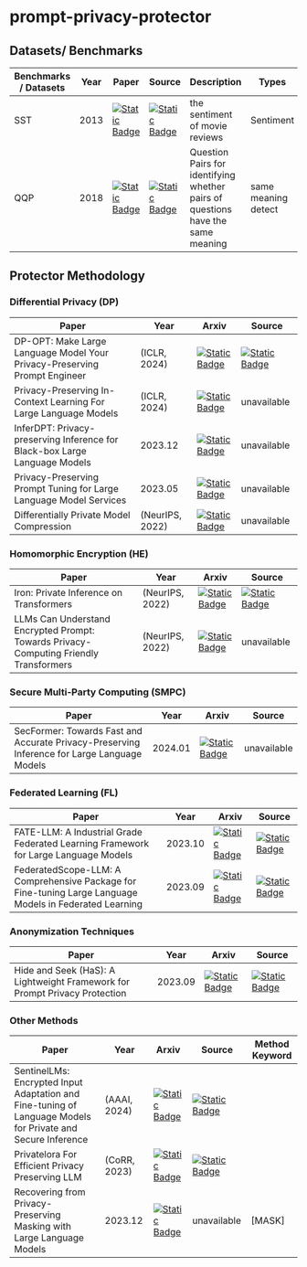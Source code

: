 # prompt-privacy-protector

## Datasets/ Benchmarks

| Benchmarks / Datasets | Year     | Paper      | Source     | Description | Types | 
|-----------------------|----------|------------|------------|-------------|-------|
| SST                   | 2013  | [![Static Badge](https://img.shields.io/badge/paper-%23B31B1B?logo=arxiv&labelColor=grey)](https://aclanthology.org/P13-1045/)| [![Static Badge](https://img.shields.io/badge/code-black?logo=github)](https://nlp.stanford.edu/sentiment/)  | the sentiment of movie reviews | Sentiment |
| QQP                   | 2018  | [![Static Badge](https://img.shields.io/badge/paper-%23B31B1B?logo=arxiv&labelColor=grey)](https://aclanthology.org/P13-1045/)| [![Static Badge](https://img.shields.io/badge/code-black?logo=github)](https://nlp.stanford.edu/sentiment/)  | Question Pairs for identifying whether pairs of questions have the same meaning | same meaning detect |

## Protector Methodology

### Differential Privacy (DP)
| Paper | Year |  Arxiv    | Source     |
|-------|------|-----------|------------|
| DP-OPT: Make Large Language Model Your Privacy-Preserving Prompt Engineer  |  (ICLR, 2024)   | [![Static Badge](https://img.shields.io/badge/paper-%23B31B1B?logo=arxiv&labelColor=grey)](https://arxiv.org/abs/2312.03724) | [![Static Badge](https://img.shields.io/badge/code-black?logo=github)](https://github.com/VITA-Group/DP-OPT)  | 
| Privacy-Preserving In-Context Learning For Large Language Models  |  (ICLR, 2024)   | [![Static Badge](https://img.shields.io/badge/paper-%23B31B1B?logo=arxiv&labelColor=grey)](https://arxiv.org/abs/2305.01639) | unavailable  | 
| InferDPT: Privacy-preserving Inference for Black-box Large Language Models  |  2023.12   | [![Static Badge](https://img.shields.io/badge/paper-%23B31B1B?logo=arxiv&labelColor=grey)](https://arxiv.org/abs/2310.12214) | unavailable  | 
| Privacy-Preserving Prompt Tuning for Large Language Model Services  | 2023.05  | [![Static Badge](https://img.shields.io/badge/paper-%23B31B1B?logo=arxiv&labelColor=grey)](https://arxiv.org/abs/2305.06212) | unavailable  | 
| Differentially Private Model Compression  | (NeurIPS, 2022)  | [![Static Badge](https://img.shields.io/badge/paper-%23B31B1B?logo=arxiv&labelColor=grey)](https://arxiv.org/abs/2206.01838) | unavailable  | 


### Homomorphic Encryption (HE)
| Paper | Year |  Arxiv    |     Source      |
|-------|------|-----------|-----------------|
| Iron: Private Inference on Transformers  |   (NeurIPS, 2022)   | [![Static Badge](https://img.shields.io/badge/paper-%23B31B1B?logo=arxiv&labelColor=grey)](https://proceedings.neurips.cc/paper_files/paper/2022/hash/64e2449d74f84e5b1a5c96ba7b3d308e-Abstract-Conference.html) |  [![Static Badge](https://img.shields.io/badge/code-black?logo=github)](https://github.com/xingpz2008/Iron) | 
| LLMs Can Understand Encrypted Prompt: Towards Privacy-Computing Friendly Transformers  |   (NeurIPS, 2022)   | [![Static Badge](https://img.shields.io/badge/paper-%23B31B1B?logo=arxiv&labelColor=grey)](https://arxiv.org/abs/2305.18396) | unavailable | 


### Secure Multi-Party Computing (SMPC)
| Paper | Year |  Arxiv    | Source     |
|-------|------|-----------|------------|
| SecFormer: Towards Fast and Accurate Privacy-Preserving Inference for Large Language Models  |  2024.01   | [![Static Badge](https://img.shields.io/badge/paper-%23B31B1B?logo=arxiv&labelColor=grey)](https://arxiv.org/abs/2401.00793) | unavailable  | 

### Federated Learning (FL)
| Paper | Year |  Arxiv    | Source     |
|-------|------|-----------|------------|
|  FATE-LLM: A Industrial Grade Federated Learning Framework for Large Language Models  |  2023.10  | [![Static Badge](https://img.shields.io/badge/paper-%23B31B1B?logo=arxiv&labelColor=grey)](https://arxiv.org/abs/2310.10049) | [![Static Badge](https://img.shields.io/badge/code-black?logo=github)](https://github.com/FederatedAI/FATE-LLM)  |
|  FederatedScope-LLM: A Comprehensive Package for Fine-tuning Large Language Models in Federated Learning  |  2023.09  | [![Static Badge](https://img.shields.io/badge/paper-%23B31B1B?logo=arxiv&labelColor=grey)](https://arxiv.org/abs/2309.00363) | [![Static Badge](https://img.shields.io/badge/code-black?logo=github)](https://github.com/alibaba/FederatedScope/tree/llm)  |

### Anonymization Techniques
| Paper | Year |  Arxiv    | Source     |
|-------|------|-----------|------------|
| Hide and Seek (HaS): A Lightweight Framework for Prompt Privacy Protection  |  2023.09   | [![Static Badge](https://img.shields.io/badge/paper-%23B31B1B?logo=arxiv&labelColor=grey)](https://arxiv.org/abs/2309.03057) | [![Static Badge](https://img.shields.io/badge/code-black?logo=github)](https://github.com/alohachen/Hide-and-Seek)  | 

### Other Methods
| Paper | Year |  Arxiv    | Source     | Method Keyword |
|-------|------|-----------|------------|----------------|
| SentinelLMs: Encrypted Input Adaptation and Fine-tuning of Language Models for Private and Secure Inference  |  (AAAI, 2024)   | [![Static Badge](https://img.shields.io/badge/paper-%23B31B1B?logo=arxiv&labelColor=grey)](https://arxiv.org/abs/2312.17342) | [![Static Badge](https://img.shields.io/badge/code-black?logo=github)](https://github.com/abhijitmishra/sentinellm-aaai2024)  | 
| Privatelora For Efficient Privacy Preserving LLM  |  (CoRR, 2023)   | [![Static Badge](https://img.shields.io/badge/paper-%23B31B1B?logo=arxiv&labelColor=grey)](https://arxiv.org/abs/2311.14030) | [![Static Badge](https://img.shields.io/badge/code-black?logo=github)](https://github.com/alipay/private_llm)  |
| Recovering from Privacy-Preserving Masking with Large Language Models  |  2023.12   | [![Static Badge](https://img.shields.io/badge/paper-%23B31B1B?logo=arxiv&labelColor=grey)](https://arxiv.org/abs/2309.08628) | unavailable  | [MASK] 

####
